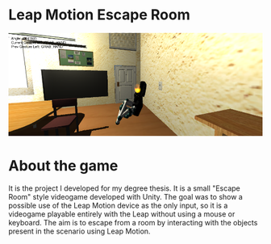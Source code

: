 # Leap Motion Escape Room

![Screenshot](preview_image.png)

About the game
==============
It is the project I developed for my degree thesis. It is a small "Escape Room" style videogame developed with Unity. The goal was to show a possible use of the Leap Motion device as the only input, so it is a videogame playable entirely with the Leap without using a mouse or keyboard. The aim is to escape from a room by interacting with the objects present in the scenario using Leap Motion.
